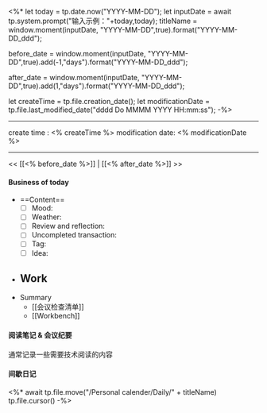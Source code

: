 <%*
let today = tp.date.now("YYYY-MM-DD");
let inputDate = await tp.system.prompt("输入示例："+today,today);
titleName = window.moment(inputDate, "YYYY-MM-DD",true).format("YYYY-MM-DD_ddd");

before_date = window.moment(inputDate, "YYYY-MM-DD",true).add(-1,"days").format("YYYY-MM-DD_ddd");

after_date = window.moment(inputDate, "YYYY-MM-DD",true).add(1,"days").format("YYYY-MM-DD_ddd");

let createTime = tp.file.creation_date();
let modificationDate = tp.file.last_modified_date("dddd Do MMMM YYYY HH:mm:ss");
-%>

---
create time : <% createTime %>
modification date: <% modificationDate %>

---

<< [[<% before_date %>]] | [[<% after_date %>]] >>


#### Business of today
-  ==Content==
	- [ ] Mood:
	- [ ] Weather:
	- [ ] Review and reflection:
	- [ ] Uncompleted transaction:
	- [ ] Tag:
	- [ ] Idea:
- Work
	- 
- Summary
	- [[会议检查清单]]
	- [[Workbench]]
	
#### 阅读笔记 & 会议纪要
通常记录一些需要技术阅读的内容

#### 间歇日记

<%*
await tp.file.move("/Personal calender/Daily/" + titleName)
tp.file.cursor()
-%>